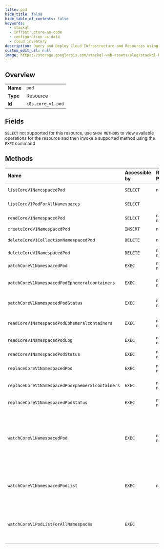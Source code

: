 ```yaml
---
title: pod
hide_title: false
hide_table_of_contents: false
keywords:
  - stackql
  - infrastructure-as-code
  - configuration-as-data
  - cloud inventory
description: Query and Deploy Cloud Infrastructure and Resources using SQL
custom_edit_url: null
image: https://storage.googleapis.com/stackql-web-assets/blog/stackql-blog-post-featured-image.png
---
```

  
    

## Overview
<table><tbody>
<tr><td><b>Name</b></td><td><code>pod</code></td></tr>
<tr><td><b>Type</b></td><td>Resource</td></tr>
<tr><td><b>Id</b></td><td><code>k8s.core_v1.pod</code></td></tr>
</tbody></table>

## Fields
`SELECT` not supported for this resource, use `SHOW METHODS` to view available operations for the resource and then invoke a supported method using the `EXEC` command  
## Methods
| Name | Accessible by | Required Params | Description |
|:-----|:--------------|:----------------|:------------|
| `listCoreV1NamespacedPod` | `SELECT` | `namespace` | list or watch objects of kind Pod |
| `listCoreV1PodForAllNamespaces` | `SELECT` |  | list or watch objects of kind Pod |
| `readCoreV1NamespacedPod` | `SELECT` | `name, namespace` | read the specified Pod |
| `createCoreV1NamespacedPod` | `INSERT` | `namespace` | create a Pod |
| `deleteCoreV1CollectionNamespacedPod` | `DELETE` | `namespace` | delete collection of Pod |
| `deleteCoreV1NamespacedPod` | `DELETE` | `name, namespace` | delete a Pod |
| `patchCoreV1NamespacedPod` | `EXEC` | `name, namespace` | partially update the specified Pod |
| `patchCoreV1NamespacedPodEphemeralcontainers` | `EXEC` | `name, namespace` | partially update ephemeralcontainers of the specified Pod |
| `patchCoreV1NamespacedPodStatus` | `EXEC` | `name, namespace` | partially update status of the specified Pod |
| `readCoreV1NamespacedPodEphemeralcontainers` | `EXEC` | `name, namespace` | read ephemeralcontainers of the specified Pod |
| `readCoreV1NamespacedPodLog` | `EXEC` | `name, namespace` | read log of the specified Pod |
| `readCoreV1NamespacedPodStatus` | `EXEC` | `name, namespace` | read status of the specified Pod |
| `replaceCoreV1NamespacedPod` | `EXEC` | `name, namespace` | replace the specified Pod |
| `replaceCoreV1NamespacedPodEphemeralcontainers` | `EXEC` | `name, namespace` | replace ephemeralcontainers of the specified Pod |
| `replaceCoreV1NamespacedPodStatus` | `EXEC` | `name, namespace` | replace status of the specified Pod |
| `watchCoreV1NamespacedPod` | `EXEC` | `name, namespace` | watch changes to an object of kind Pod. deprecated: use the 'watch' parameter with a list operation instead, filtered to a single item with the 'fieldSelector' parameter. |
| `watchCoreV1NamespacedPodList` | `EXEC` | `namespace` | watch individual changes to a list of Pod. deprecated: use the 'watch' parameter with a list operation instead. |
| `watchCoreV1PodListForAllNamespaces` | `EXEC` |  | watch individual changes to a list of Pod. deprecated: use the 'watch' parameter with a list operation instead. |
